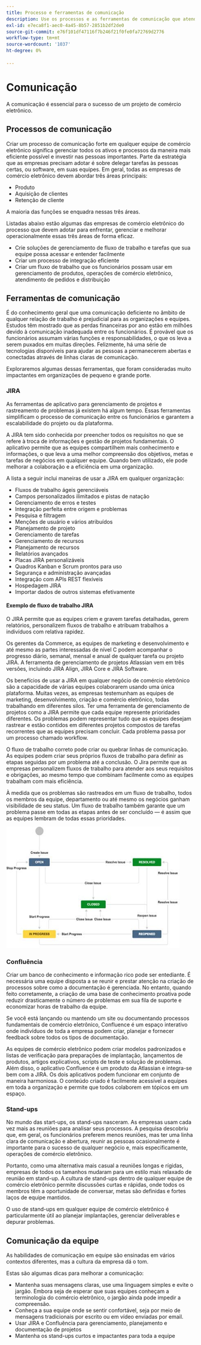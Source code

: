 ```yaml
---
title: Processo e ferramentas de comunicação
description: Use os processos e as ferramentas de comunicação que atendem às necessidades da sua equipe de comércio eletrônico.
exl-id: e7eca8f1-aec0-4a45-8b57-2851b2df2de0
source-git-commit: e76f101df47116f7b246f21f0fe0fa72769d2776
workflow-type: tm+mt
source-wordcount: '1037'
ht-degree: 0%

---
```


# Comunicação

A comunicação é essencial para o sucesso de um projeto de comércio eletrônico.

## Processos de comunicação

Criar um processo de comunicação forte em qualquer equipe de comércio eletrônico significa gerenciar todos os ativos e processos da maneira mais eficiente possível e investir nas pessoas importantes. Parte da estratégia que as empresas precisam adotar é sobre delegar tarefas às pessoas certas, ou software, em suas equipes. Em geral, todas as empresas de comércio eletrônico devem abordar três áreas principais:

- Produto
- Aquisição de clientes
- Retenção de cliente

A maioria das funções se enquadra nessas três áreas.

Listadas abaixo estão algumas das empresas de comércio eletrônico do processo que devem adotar para enfrentar, gerenciar e melhorar operacionalmente essas três áreas de forma eficaz.

- Crie soluções de gerenciamento de fluxo de trabalho e tarefas que sua equipe possa acessar e entender facilmente
- Criar um processo de integração eficiente
- Criar um fluxo de trabalho que os funcionários possam usar em gerenciamento de produtos, operações de comércio eletrônico, atendimento de pedidos e distribuição

## Ferramentas de comunicação

É do conhecimento geral que uma comunicação deficiente no âmbito de qualquer relação de trabalho é prejudicial para as organizações e equipes. Estudos têm mostrado que as perdas financeiras por ano estão em milhões devido à comunicação inadequada entre os funcionários. É provável que os funcionários assumam várias funções e responsabilidades, o que os leva a serem puxados em muitas direções. Felizmente, há uma série de tecnologias disponíveis para ajudar as pessoas a permanecerem abertas e conectadas através de linhas claras de comunicação.

Exploraremos algumas dessas ferramentas, que foram consideradas muito impactantes em organizações de pequeno e grande porte.

### JIRA

As ferramentas de aplicativo para gerenciamento de projetos e rastreamento de problemas já existem há algum tempo. Essas ferramentas simplificam o processo de comunicação entre os funcionários e garantem a escalabilidade do projeto ou da plataforma.

A JIRA tem sido conhecida por preencher todos os requisitos no que se refere à troca de informações e gestão de projetos fundamentais. O aplicativo permite que as equipes compartilhem mais conhecimento e informações, o que leva a uma melhor compreensão dos objetivos, metas e tarefas de negócios em qualquer equipe. Quando bem utilizado, ele pode melhorar a colaboração e a eficiência em uma organização.

A lista a seguir inclui maneiras de usar a JIRA em qualquer organização:

- Fluxos de trabalho ágeis gerenciáveis
- Campos personalizados ilimitados e pistas de natação
- Gerenciamento de erros e testes
- Integração perfeita entre origem e problemas
- Pesquisa e filtragem
- Menções de usuário e vários atribuídos
- Planejamento de projeto
- Gerenciamento de tarefas
- Gerenciamento de recursos
- Planejamento de recursos
- Relatórios avançados
- Placas JIRA personalizáveis
- Quadros Kanban e Scrum prontos para uso
- Segurança e administração avançadas
- Integração com APIs REST flexíveis
- Hospedagem JIRA
- Importar dados de outros sistemas efetivamente

#### Exemplo de fluxo de trabalho JIRA

O JIRA permite que as equipes criem e gravem tarefas detalhadas, gerem relatórios, personalizem fluxos de trabalho e atribuam trabalhos a indivíduos com relativa rapidez.

Os gerentes da Commerce, as equipes de marketing e desenvolvimento e até mesmo as partes interessadas de nível C podem acompanhar o progresso diário, semanal, mensal e anual de qualquer tarefa ou projeto JIRA. A ferramenta de gerenciamento de projetos Atlassian vem em três versões, incluindo JIRA Align, JIRA Core e JIRA Software.

Os benefícios de usar a JIRA em qualquer negócio de comércio eletrônico são a capacidade de várias equipes colaborarem usando uma única plataforma. Muitas vezes, as empresas testemunham as equipes de marketing, desenvolvimento, criação e comércio eletrônico, todas trabalhando em diferentes silos. Ter uma ferramenta de gerenciamento de projetos como a JIRA permite que cada equipe represente prioridades diferentes. Os problemas podem representar tudo que as equipes desejam rastrear e estão contidos em diferentes projetos compostos de tarefas recorrentes que as equipes precisam concluir. Cada problema passa por um processo chamado workflow.

O fluxo de trabalho correto pode criar ou quebrar linhas de comunicação. As equipes podem criar seus próprios fluxos de trabalho para definir as etapas seguidas por um problema até a conclusão. O Jira permite que as empresas personalizem fluxos de trabalho para atender aos seus requisitos e obrigações, ao mesmo tempo que combinam facilmente como as equipes trabalham com mais eficiência.

À medida que os problemas são rastreados em um fluxo de trabalho, todos os membros da equipe, departamento ou até mesmo os negócios ganham visibilidade de seu status. Um fluxo de trabalho também garante que um problema passe em todas as etapas antes de ser concluído — é assim que as equipes lembram de todas essas prioridades.

![Diagrama de exemplo do fluxo de trabalho JIRA](../../assets/playbooks/jira-workflow-example.png)

### Confluência

Criar um banco de conhecimento e informação rico pode ser entediante. É necessária uma equipe disposta a se reunir e prestar atenção na criação de processos sobre como a documentação é gerenciada. No entanto, quando feito corretamente, a criação de uma base de conhecimento proativa pode reduzir drasticamente o número de problemas em sua fila de suporte e economizar horas de trabalho da equipe.

Se você está lançando ou mantendo um site ou documentando processos fundamentais de comércio eletrônico, Confluence é um espaço interativo onde indivíduos de toda a empresa podem criar, planejar e fornecer feedback sobre todos os tipos de documentação.

As equipes de comércio eletrônico podem criar modelos padronizados e listas de verificação para preparações de implantação, lançamentos de produtos, artigos explicativos, scripts de teste e solução de problemas. Além disso, o aplicativo Confluence é um produto da Atlassian e integra-se bem com a JIRA. Os dois aplicativos podem funcionar em conjunto de maneira harmoniosa. O conteúdo criado é facilmente acessível a equipes em toda a organização e permite que todos colaborem em tópicos em um espaço.

### Stand-ups

No mundo das start-ups, os stand-ups nasceram. As empresas usam cada vez mais as reuniões para analisar seus processos. A pesquisa descobriu que, em geral, os funcionários preferem menos reuniões, mas ter uma linha clara de comunicação e abertura, reunir as pessoas ocasionalmente é importante para o sucesso de qualquer negócio e, mais especificamente, operações de comércio eletrônico.

Portanto, como uma alternativa mais casual a reuniões longas e rígidas, empresas de todos os tamanhos mudaram para um estilo mais relaxado de reunião em stand-up. A cultura de stand-ups dentro de qualquer equipe de comércio eletrônico permite discussões curtas e rápidas, onde todos os membros têm a oportunidade de conversar, metas são definidas e fortes laços de equipe mantidos.

O uso de stand-ups em qualquer equipe de comércio eletrônico é particularmente útil ao planejar implantações, gerenciar deliverables e depurar problemas.

## Comunicação da equipe

As habilidades de comunicação em equipe são ensinadas em vários contextos diferentes, mas a cultura da empresa dá o tom.

Estas são algumas dicas para melhorar a comunicação:

- Mantenha suas mensagens claras, use uma linguagem simples e evite o jargão. Embora seja de esperar que suas equipes conheçam a terminologia do comércio eletrônico, o jargão ainda pode impedir a compreensão.
- Conheça a sua equipe onde se sentir confortável, seja por meio de mensagens tradicionais por escrito ou em vídeo enviadas por email.
- Usar JIRA e Confluência para gerenciamento, planejamento e documentação de projetos
- Mantenha os stand-ups curtos e impactantes para toda a equipe
